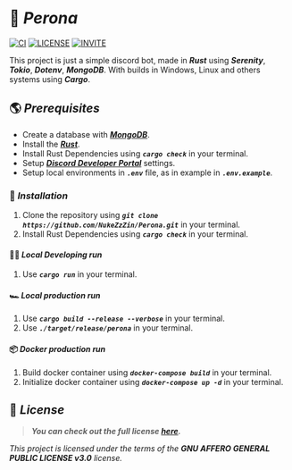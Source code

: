 # 👻 **_Perona_**

[![CI](https://github.com/NukeZzZin/Perona/actions/workflows/ci.yml/badge.svg)](https://github.com/NukeZzZin/Perona/actions/workflows/ci.yml)
[![LICENSE](https://img.shields.io/badge/License-AGPL%20v3-blue.svg)](https://github.com/NukeZzZin/Perona/blob/master/LICENSE)
[![INVITE](https://img.shields.io/badge/Invite-Perona%235080-CC6699)](https://discord.com/api/oauth2/authorize?client_id=1130941347772252170&scope=bot&permissions=2199023255551)

This project is just a simple discord bot, made in **_Rust_** using **_Serenity_**, **_Tokio_**, **_Dotenv_**, **_MongoDB_**. With builds in Windows, Linux and others systems using **_Cargo_**.

## 🌎 **_Prerequisites_**

- Create a database with [**_MongoDB_**](https://www.mongodb.com).
- Install the [**_Rust_**](https://www.rust-lang.org/tools/install).
- Install Rust Dependencies using **_`cargo check`_** in your terminal.
- Setup [**_Discord Developer Portal_**](https://discord.com/developers/applications) settings.
- Setup local environments in **_`.env`_** file, as in example in **_`.env.example`_**.

### 🚚 **_Installation_**

1. Clone the repository using **_`git clone https://github.com/NukeZzZin/Perona.git`_** in your terminal.
2. Install Rust Dependencies using **_`cargo check`_** in your terminal.

#### 🐱‍💻 **_Local Developing run_**

1. Use **_`cargo run`_** in your terminal.

#### 🏎️ **_Local production run_**

1. Use **_`cargo build --release --verbose`_** in your terminal.
2. Use **_`./target/release/perona`_** in your terminal.

#### 📦 **_Docker production run_**

1. Build docker container using **_`docker-compose build`_** in your terminal.
2. Initialize docker container using **_`docker-compose up -d`_** in your terminal.

## 📝 **_License_**

> **_You can check out the full license [here](https://github.com/NukeZzZin/Perona/blob/master/LICENSE)._**

_This project is licensed under the terms of the **_GNU AFFERO GENERAL PUBLIC LICENSE v3.0_** license._
